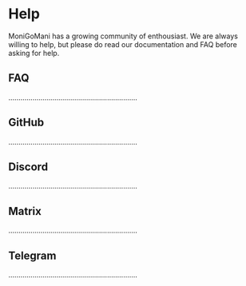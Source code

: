 # Help

MoniGoMani has a growing community of enthousiast. We are always willing to help, but please do read our documentation and FAQ before asking for help.

## FAQ

................................................................

## GitHub

................................................................

## Discord
<!-- https://discord.gg/xFZ9bB6vEz -->
................................................................

## Matrix

................................................................

## Telegram

................................................................